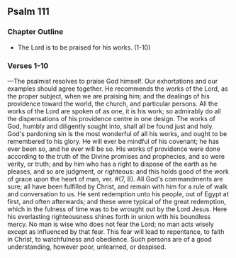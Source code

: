 ## Psalm 111

### Chapter Outline

- The Lord is to be praised for his works. (1-10)

### Verses 1-10

—The psalmist resolves to praise God himself. Our exhortations and our examples should agree together. He recommends the works of the Lord, as the proper subject, when we are praising him; and the dealings of his providence toward the world, the church, and particular persons. All the works of the Lord are spoken of as one, it is his work; so admirably do all the dispensations of his providence centre in one design. The works of God, humbly and diligently sought into, shall all be found just and holy. God's pardoning sin is the most wonderful of all his works, and ought to be remembered to his glory. He will ever be mindful of his covenant; he has ever been so, and he ever will be so. His works of providence were done according to the truth of the Divine promises and prophecies, and so were verity, or truth; and by him who has a right to dispose of the earth as he pleases, and so are judgment, or righteous: and this holds good of the work of grace upon the heart of man, ver. #(7, 8). All God's commandments are sure; all have been fulfilled by Christ, and remain with him for a rule of walk and conversation to us. He sent redemption unto his people, out of Egypt at first, and often afterwards; and these were typical of the great redemption, which in the fulness of time was to be wrought out by the Lord Jesus. Here his everlasting righteousness shines forth in union with his boundless mercy. No man is wise who does not fear the Lord; no man acts wisely except as influenced by that fear. This fear will lead to repentance, to faith in Christ, to watchfulness and obedience. Such persons are of a good understanding, however poor, unlearned, or despised.


